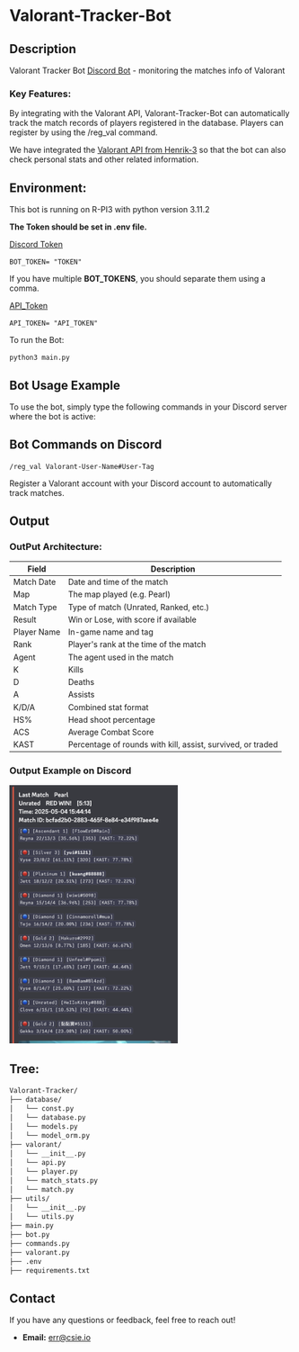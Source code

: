 # Valorant-Tracker-Bot

## Description
Valorant Tracker Bot [Discord Bot](https://discord.com/developers/docs/intro) - monitoring the matches info of Valorant

### Key Features:
By integrating with the Valorant API, Valorant-Tracker-Bot can automatically track the match records of players registered in the database. Players can register by using the /reg_val command.

We have integrated the [Valorant API from Henrik-3](https://github.com/Henrik-3/unofficial-valorant-api) so that the bot can also check personal stats and other related information.

## Environment:
This bot is running on R-PI3 with python version 3.11.2

**The Token should be set in .env file.**

[Discord Token](https://discord.com/developers/docs/quick-start/getting-started)
```
BOT_TOKEN= "TOKEN"
```
If you have multiple **BOT_TOKENS**, you should separate them using a comma.


[API_Token](https://github.com/Henrik-3/unofficial-valorant-api)
```
API_TOKEN= "API_TOKEN"
```

To run the Bot:
```
python3 main.py
```


## Bot Usage Example
To use the bot, simply type the following commands in your Discord server where the bot is active:

## Bot Commands on Discord

```
/reg_val Valorant-User-Name#User-Tag
```
Register a Valorant account with your Discord account to automatically track matches.

## Output

### OutPut Architecture:

| Field         | Description                              |
|---------------|------------------------------------------|
| Match Date    | Date and time of the match               |
| Map           | The map played (e.g. Pearl)              |
| Match Type    | Type of match (Unrated, Ranked, etc.)    |
| Result        | Win or Lose, with score if available     |
| Player Name   | In-game name and tag                     |
| Rank          | Player's rank at the time of the match   |
| Agent         | The agent used in the match              |
| K             | Kills                                    |
| D             | Deaths                                   |
| A             | Assists                                  |
| K/D/A         | Combined stat format                     |
| HS%           | Head shoot percentage                      |
| ACS           | Average Combat Score                     |
| KAST          | Percentage of rounds with kill, assist, survived, or traded |

### Output Example on Discord

<p>
    <img src="https://github.com/Ian-I-Chien/Valorant-Tracker/blob/main/pic/output_example.png" alt="Output Example" width="300"/>
</p>


## Tree:
```
Valorant-Tracker/
├── database/
│   └── const.py
│   └── database.py
│   └── models.py
│   └── model_orm.py
├── valorant/
│   └── __init__.py
│   └── api.py
│   └── player.py
│   └── match_stats.py
│   └── match.py
├── utils/
│   └── __init__.py
│   └── utils.py
├── main.py
├── bot.py
├── commands.py
├── valorant.py
├── .env
├── requirements.txt
```

## Contact

If you have any questions or feedback, feel free to reach out!

- **Email:** err@csie.io

